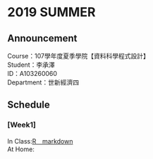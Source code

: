 # 2019 SUMMER 
## Announcement
Course：107學年度夏季學院【資料科學程式設計】<br />
Student：李承澤<br /> 
ID：A103260060<br />
Department：世新經濟四<br />
## Schedule
### [Week1]
In Class:[R＿markdown](https://github.com/a1032600060/107-3/blob/master/Week1/0708.html) <br />
At Home:<br />
